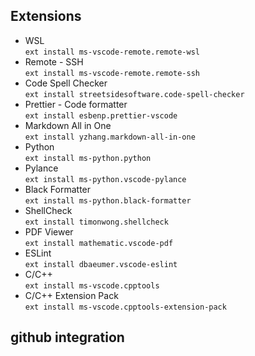 

## Extensions
- WSL  
  `ext install ms-vscode-remote.remote-wsl` 
- Remote - SSH  
  `ext install ms-vscode-remote.remote-ssh` 
- Code Spell Checker  
  `ext install streetsidesoftware.code-spell-checker`
- Prettier - Code formatter  
  `ext install esbenp.prettier-vscode`
- Markdown All in One  
  `ext install yzhang.markdown-all-in-one`
- Python  
  `ext install ms-python.python`
- Pylance  
  `ext install ms-python.vscode-pylance`
- Black Formatter  
  `ext install ms-python.black-formatter`
- ShellCheck  
  `ext install timonwong.shellcheck`
- PDF Viewer  
  `ext install mathematic.vscode-pdf`
- ESLint  
  `ext install dbaeumer.vscode-eslint`
- C/C++  
  `ext install ms-vscode.cpptools`
- C/C++ Extension Pack  
  `ext install ms-vscode.cpptools-extension-pack`

## github integration
